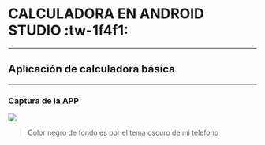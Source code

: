 # CALCULADORA EN ANDROID STUDIO :tw-1f4f1:

------------

## Aplicación de calculadora básica

------------


### Captura de la APP

![](https://pbs.twimg.com/media/E6ZGUOuWEAAXT_N?format=jpg&name=large)
> Color negro de fondo es por el tema oscuro de mi telefono
